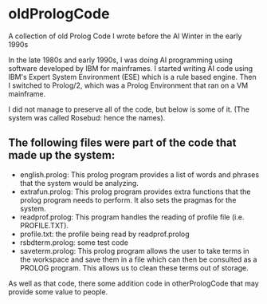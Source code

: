 # oldPrologCode
A collection of old Prolog Code I wrote before the AI Winter in the early 1990s

In the late 1980s and early 1990s, I was doing AI programming using software developed by IBM for mainframes.
I started writing AI code using IBM's Expert System Environment (ESE) which is a rule based engine. Then
I switched to Prolog/2, which was a Prolog Environment that ran on a VM mainframe.

I did not manage to preserve all of the code, but below is some of it.
(The system was called Rosebud: hence the names).

## The following files were part of the code that made up the system:

- english.prolog: This prolog program provides a list of words and phrases that the system would be analyzing.       
- extrafun.prolog: This prolog program provides extra functions that the prolog program needs to perform. It also sets the pragmas for the system.
- readprof.prolog: This program handles the reading of profile file (i.e. PROFILE.TXT).      
- profile.txt: the profile being read by readprof.prolog
- rsbdterm.prolog: some test code 
- saveterm.prolog: This prolog program allows the user to take terms in the workspace and save them in a file which can then be consulted as a PROLOG program. This allows us to clean these terms out of storage.   

As well as that code, there some addition code in otherPrologCode that may provide some value to people.